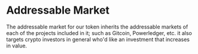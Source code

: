 # Addressable Market

The addressable market for our token inherits the addressable markets of each of the projects included in it; such as Gitcoin, Powerledger, etc. it also targets crypto investors in general who'd like an investment that increases in value.
